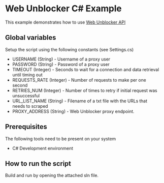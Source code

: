 # Web Unblocker C# Example

This example demonstrates how to use [Web Unblocker API](https://developers.oxylabs.io/advanced-proxy-solutions/web-unblocker)

## Global variables

Setup the script using the following constants (see Settings.cs)

* USERNAME (String) - Username of a proxy user
* PASSWORD (String) - Password of a proxy user
* TIMEOUT (Integer) - Seconds to wait for a connection and data retrieval until timing out
* REQUESTS_RATE (Integer) - Number of requests to make per one second
* RETRIES_NUM (Integer) - Number of times to retry if initial request was unsuccessful
* URL_LIST_NAME (String) - Filename of a txt file with the URLs that needs to scraped
* PROXY_ADDRESS (String) - Web Unblocker proxy endpoint.

## Prerequisites

The following tools need to be present on your system
* C# Development environment

## How to run the script

Build and run by opening the attached sln file.
